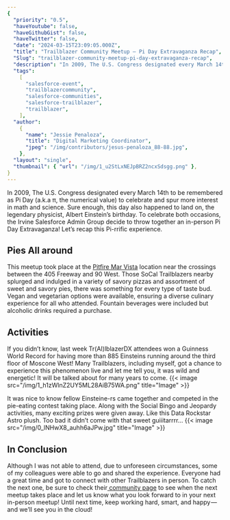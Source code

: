 ```yaml
---
{
  "priority": "0.5",
  "haveYoutube": false,
  "haveGithubGist": false,
  "haveTwitter": false,
  "date": "2024-03-15T23:09:05.000Z",
  "title": "Trailblazer Community Meetup — Pi Day Extravaganza Recap",
  "Slug": "trailblazer-community-meetup-pi-day-extravaganza-recap",
  "description": "In 2009, The U.S. Congress designated every March 14th to be remembered as Pi Day (a.k.a π, the numerical value) to celebrate and spur more interest in math and science. Sure enough, this day also happened to land on, the legendary physicist, Albert Einstein’s birthday. To celebrate both occasions, the Irvine Salesforce Admin Group decide to throw together an in-person Pi Day Extravaganza!.",
  "tags":
    [
      "salesforce-event",
      "trailblazercommunity",
      "salesforce-communities",
      "salesforce-trailblazer",
      "trailblazer",
    ],
  "author":
    {
      "name": "Jessie Penaloza",
      "title": "Digital Marketing Coordinator",
      "jpeg": "/img/contributors/jesus-penaloza_88-88.jpg",
    },
  "layout": "single",
  "thumbnail": { "url": "/img/1_u2StLxNEJpBRZ2ncxSdsgg.png" },
}
---
```


In 2009, The U.S. Congress designated every March 14th to be remembered as Pi Day (a.k.a π, the numerical value) to celebrate and spur more interest in math and science. Sure enough, this day also happened to land on, the legendary physicist, Albert Einstein’s birthday. To celebrate both occasions, the Irvine Salesforce Admin Group decide to throw together an in-person Pi Day Extravaganza!
Let’s recap this Pi-rrific experience.

## Pies All around

This meetup took place at the [Pitfire Mar Vista](https://www.google.com/maps/place/Pitfire+Pizza/@33.9946815,-118.4387608,15z/data=!4m2!3m1!1s0x0:0x8e1d4aec8c3342ca?sa=X&ved=1t:2428&ictx=111) location near the crossings between the 405 Freeway and 90 West. Those SoCal Trailblazers nearby splurged and indulged in a variety of savory pizzas and assortment of sweet and savory pies, there was something for every type of taste bud. Vegan and vegetarian options were available, ensuring a diverse culinary experience for all who attended. Fountain beverages were included but alcoholic drinks required a purchase.

## Activities

If you didn’t know, last week Tr(AI)lblazerDX attendees won a Guinness World Record for having more than 885 Einsteins running around the third floor of Moscone West! Many Trailblazers, including myself, got a chance to experience this phenomenon live and let me tell you, it was wild and energetic! It will be talked about for many years to come.
{{< image src="/img/1_h1zWlnZ2UY5ML28AiB75WA.png" title="Image" >}}

It was nice to know fellow Einsteine-rs came together and competed in the pie-eating contest taking place. Along with the Social Bingo and Jeopardy activities, many exciting prizes were given away. Like this Data Rockstar Astro plush. Too bad it didn’t come with that sweet guiiitarrrr…
{{< image src="/img/0_lNHwX8_auhh6aJPw.jpg" title="Image" >}}

## In Conclusion

Although I was not able to attend, due to unforeseen circumstances, some of my colleagues were able to go and shared the experience. Everyone had a great time and got to connect with other Trailblazers in person.
To catch the next one, be sure to check their[ community page](https://trailblazercommunitygroups.com/salesforce-admin-group-irvine-united-states/) to see when the next meetup takes place and let us know what you look forward to in your next in-person meetup!
Until next time, keep working hard, smart, and happy — and we’ll see you in the cloud!
